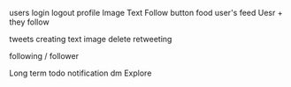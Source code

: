 users
login
logout
profile
    Image
    Text
    Follow button
food
    user's feed 
    Uesr + they follow 

tweets
    creating
        text 
        image
    delete
    retweeting

following / follower




Long term todo
    notification
    dm
    Explore
